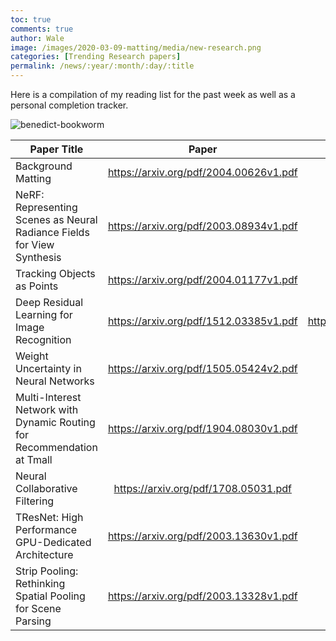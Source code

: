 ```yaml
---
toc: true
comments: true
author: Wale
image: /images/2020-03-09-matting/media/new-research.png
categories: [Trending Research papers]
permalink: /news/:year/:month/:day/:title
---
```


Here is a compilation of my reading list for the past week as well as a personal completion tracker.

![benedict-bookworm](https://media.giphy.com/media/HBHrbvkXAg5gI/giphy.gif)


| Paper Title                                                  |                 Paper                  |                         Source Code                          |        Read        | Implemented |
| ------------------------------------------------------------ | :------------------------------------: | :----------------------------------------------------------: | :----------------: | :---------: |
| Background Matting                                           | https://arxiv.org/pdf/2004.00626v1.pdf |      https://github.com/senguptaumd/Background-Matting       | :heavy_check_mark: |     :x:     |
| NeRF: Representing Scenes as Neural Radiance Fields for View Synthesis | https://arxiv.org/pdf/2003.08934v1.pdf |          https://github.com/yenchenlin/nerf-pytorch          |        :x:         |     :x:     |
| Tracking Objects as Points                                   | https://arxiv.org/pdf/2004.01177v1.pdf |          https://github.com/xingyizhou/CenterTrack           |        :x:         |     :x:     |
| Deep Residual Learning for Image Recognition                 | https://arxiv.org/pdf/1512.03385v1.pdf | https://github.com/tensorflow/models/tree/master/research/deeplab |        :x:         |     :x:     |
| Weight Uncertainty in Neural Networks                        | https://arxiv.org/pdf/1505.05424v2.pdf |  https://github.com/piEsposito/blitz-bayesian-deep-learning  |        :x:         |     :x:     |
| Multi-Interest Network with Dynamic Routing for Recommendation at Tmall | https://arxiv.org/pdf/1904.08030v1.pdf |           https://github.com/shenweichen/deepmatch           |        :x:         |     :x:     |
| Neural Collaborative Filtering                               |  https://arxiv.org/pdf/1708.05031.pdf  |           https://github.com/shenweichen/deepmatch           |        :x:         |     :x:     |
| TResNet: High Performance GPU-Dedicated Architecture         | https://arxiv.org/pdf/2003.13630v1.pdf |               https://github.com/mrT23/TResNet               |        :x:         |     :x:     |
| Strip Pooling: Rethinking Spatial Pooling for Scene Parsing  | https://arxiv.org/pdf/2003.13328v1.pdf |            https://github.com/Andrew-Qibin/SPNet             |        :x:         |     :x:     |